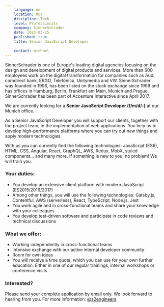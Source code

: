 ```yaml
---
    language: en
    location: Muc
    discipline: Tech
    level: Professionals
    company: SinnerSchrader
    date: 2021-03-15
    published: true
    title: Senior JavaScript Developer
     
    contact: michael
---
```


SinnerSchrader is one of Europe's leading digital agencies focusing on the design and development of digital products and services. More than 600 employees work on the digital transformation for companies such as Audi, comdirect bank, ERGO, Telefónica, Unitymedia and VW. SinnerSchrader was founded in 1996, has been listed on the stock exchange since 1999 and has offices in Hamburg, Berlin, Frankfurt am Main, Munich and Prague. SinnerSchrader has been part of Accenture Interactive since April 2017.

We are currently looking for a **Senior JavaScript Developer (f/m/d/-)** at our Munich office.

As a Senior JavaScript Developer you will support our clients, together with the project team, in the implementation of web applications. You help us to develop high-performance platforms where you can try out new things and apply modern technologies.

With us you can currently find the following technologies: JavaScript (ES6), HTML, CSS, Angular, React, GraphQL, AWS, Redux, MobX, styled components... and many more. If something is new to you, no problem! We will train you.

### Your duties:

- You develop an extensive client platform with modern JavaScript (ES2015/2016/2017)
- Among other things, you will use the following technologies: Gatsby.js, Contentful, AWS (serverless), React, TypeScript, Node.js, Jest
- You work agile and in cross-functional teams and share your knowledge with your colleagues
- You develop test-driven software and participate in code reviews and technical discussions

### What we offer:

- Working independently in cross-functional teams
- Intensive exchange with our active internal developer community
- Room for own ideas
- You will receive a time quota, which you can use for your own further education. Either in one of our regular trainings, internal workshops or conference visits

### Interested?

Please send your complete application by email only. We look forward to hearing from you. For more information: [@s2engineers](https://twitter.com/s2engineers)
